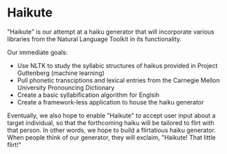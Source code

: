 Haikute 
=======

"Haikute" is our attempt at a haiku generator that will incorporate various libraries from the Natural Language Toolkit in its functionality. 

Our immediate goals:

- Use NLTK to study the syllabic structures of haikus provided in Project Guttenberg (machine learning)
- Pull phonetic transciptions and lexical entries from the Carnegie Mellon University Pronouncing Dictionary 
- Create a basic syllabification algorithm for Englsih
- Create a framework-less application to house the haiku generator 

Eventually, we also hope to enable "Haikute" to accept user input about a target individual, so that the forthcoming haiku will be tailored to flirt with that person. In other words, we hope to build a flirtatious haiku generator. When people think of our generator, they will exclaim, "Haikute! That little flirt!"
